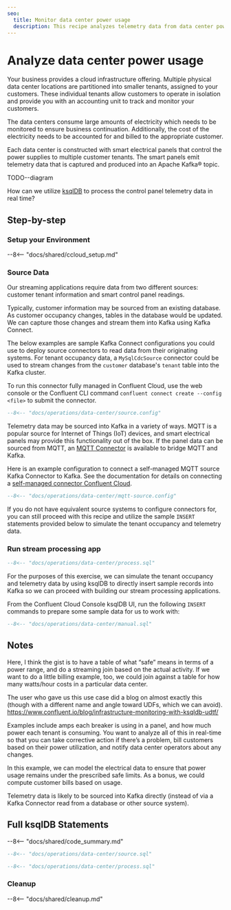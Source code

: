 ```yaml
---
seo:
  title: Monitor data center power usage 
  description: This recipe analyzes telemetry data from data center power electrical smart panels. The stream processing use cases for this data include detection of power usage levels for safety and accounting purposes.
---
```


# Analyze data center power usage 

Your business provides a cloud infrastructure offering. Multiple physical data center locations are partitioned into smaller tenants, assigned to your customers. These individual tenants allow customers to operate in isolation and provide you with an accounting unit to track and monitor your customers.

The data centers consume large amounts of electricity which needs to be monitored to ensure business continuation. Additionally, the cost of the electricity needs to be accounted for and billed to the appropriate customer.

Each data center is constructed with smart electrical panels that control the power supplies to multiple customer tenants. The smart panels emit telemetry data that is captured and produced into an Apache Kafka® topic. 

TODO--diagram

How can we utilize [ksqlDB](https://ksqldb.io/) to process the control panel telemetry data in real time?

## Step-by-step

### Setup your Environment

--8<-- "docs/shared/ccloud_setup.md"

### Source Data

Our streaming applications require data from two different sources: customer tenant information and smart control panel readings.

Typically, customer information may be sourced from an existing database. As customer occupancy changes, tables in the database would be updated. We can capture those changes and stream them into Kafka using Kafka Connect. 

The below examples are sample Kafka Connect configurations you could use to deploy source connectors to read data from their originating systems. For tenant occupancy data, a `MySqlCdcSource` connector could be used to stream changes from the `customer` database's `tenant` table into the Kafka cluster. 

To run this connector fully managed in Confluent Cloud, use the web console or the Confluent CLI command `confluent connect create --config <file>` to submit the connector.

```sql
--8<-- "docs/operations/data-center/source.config"
```

Telemetry data may be sourced into Kafka in a variety of ways. MQTT is a popular source for Internet of Things (IoT) devices, and smart electrical panels may provide this functionality out of the box. If the panel data can be sourced from MQTT, an [MQTT Connector](https://docs.confluent.io/kafka-connect-mqtt/current/mqtt-source-connector/index.html) is available to bridge MQTT and Kafka.

Here is an example configuration to connect a self-managed MQTT source Kafka Connector to Kafka. See the documentation for details on connecting a [self-managed connector Confluent Cloud](https://docs.confluent.io/cloud/current/cp-component/connect-cloud-config.html).

```sql
--8<-- "docs/operations/data-center/mqtt-source.config"
```

If you do not have equivalent source systems to configure connectors for, you can still proceed with this recipe and utilize the sample `INSERT` statements provided below to simulate the tenant occupancy and telemetry data.

### Run stream processing app

```sql
--8<-- "docs/operations/data-center/process.sql"
```

For the purposes of this exercise, we can simulate the tenant occupancy and telemetry data by using ksqlDB to directly insert sample records into Kafka so we can proceed with building our stream processing applications. 

From the Confluent Cloud Console ksqlDB UI, run the following `INSERT` commands to prepare some sample data for us to work with:

```sql
--8<-- "docs/operations/data-center/manual.sql"
```

## Notes

Here, I think the gist is to have a table of what “safe” means in terms of a power range, and do a streaming join based on the actual activity. If we want to do a little billing example, too, we could join against a table for how many watts/hour costs in a particular data center.

The user who gave us this use case did a blog on almost exactly this (though with a different name and angle toward UDFs, which we can avoid). https://www.confluent.io/blog/infrastructure-monitoring-with-ksqldb-udtf/

Examples include amps each breaker is using in a panel, and how much power each tenant is consuming. You want to analyze all of this in real-time so that you can take corrective action if there’s a problem, bill customers based on their power utilization, and notify data center operators about any changes.

In this example, we can model the electrical data to ensure that power usage remains under the prescribed safe limits. As a bonus, we could compute customer bills based on usage.

Telemetry data is likely to be sourced into Kafka directly (instead of via a Kafka Connector read from a database or other source system).

## Full ksqlDB Statements

--8<-- "docs/shared/code_summary.md"

```sql
--8<-- "docs/operations/data-center/source.sql"

--8<-- "docs/operations/data-center/process.sql"
```

### Cleanup

--8<-- "docs/shared/cleanup.md"
